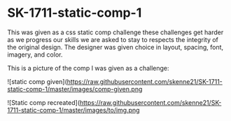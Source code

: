 # SK-1711-static-comp-1

This was given as a css static comp challenge these challenges get harder as we progress our skills we are asked to stay to respects the integrity of the original design.  The designer was given choice in layout, spacing, font, imagery, and color. 

This is a picture of the comp I was given as a challenge:

![static comp given](https://raw.githubusercontent.com/skenne21/SK-1711-static-comp-1/master/images/comp-given.png


![Static comp recreated](https://raw.githubusercontent.com/skenne21/SK-1711-static-comp-1/master/images/to/img.png

